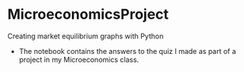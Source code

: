 # MicroeconomicsProject
Creating market equilibrium graphs with Python
* The notebook contains the answers to the quiz I made as part of a project in my Microeconomics class.
